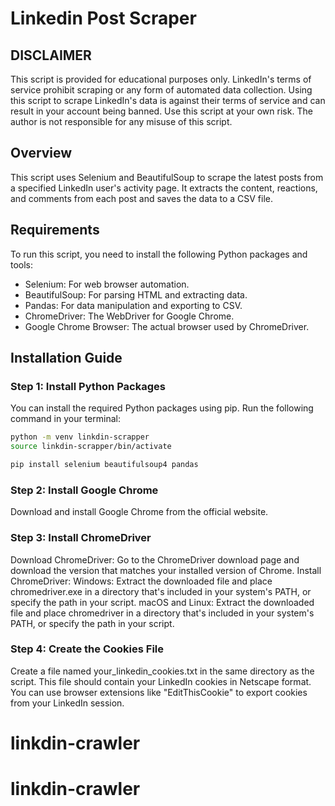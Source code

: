 # Linkedin Post Scraper 

## DISCLAIMER

This script is provided for educational purposes only. LinkedIn's terms of service prohibit scraping or any form of automated data collection.
Using this script to scrape LinkedIn's data is against their terms of service and can result in your account being banned.
Use this script at your own risk. The author is not responsible for any misuse of this script.

## Overview

This script uses Selenium and BeautifulSoup to scrape the latest posts from a specified LinkedIn user's activity page.
It extracts the content, reactions, and comments from each post and saves the data to a CSV file.

## Requirements

To run this script, you need to install the following Python packages and tools:
- Selenium: For web browser automation.
- BeautifulSoup: For parsing HTML and extracting data.
- Pandas: For data manipulation and exporting to CSV.
- ChromeDriver: The WebDriver for Google Chrome.
- Google Chrome Browser: The actual browser used by ChromeDriver.

## Installation Guide

### Step 1: Install Python Packages
You can install the required Python packages using pip. Run the following command in your terminal:


```sh
python -m venv linkdin-scrapper
source linkdin-scrapper/bin/activate
```
 ```sh
 pip install selenium beautifulsoup4 pandas
 ```

### Step 2: Install Google Chrome
Download and install Google Chrome from the official website.

### Step 3: Install ChromeDriver
Download ChromeDriver: Go to the ChromeDriver download page and download the version that matches your installed version of Chrome.
Install ChromeDriver:
Windows: Extract the downloaded file and place chromedriver.exe in a directory that's included in your system's PATH, or specify the path in your script.
macOS and Linux: Extract the downloaded file and place chromedriver in a directory that's included in your system's PATH, or specify the path in your script.

### Step 4: Create the Cookies File
Create a file named your_linkedin_cookies.txt in the same directory as the script.
This file should contain your LinkedIn cookies in Netscape format.
You can use browser extensions like "EditThisCookie" to export cookies from your LinkedIn session.
# linkdin-crawler
# linkdin-crawler
